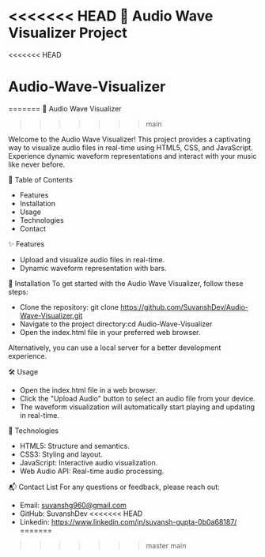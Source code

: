 <<<<<<< HEAD
🎵 Audio Wave Visualizer Project
=======
<<<<<<< HEAD
# Audio-Wave-Visualizer
=======
🎵 Audio Wave Visualizer
>>>>>>> main

Welcome to the Audio Wave Visualizer! This project provides a captivating way to visualize audio files in real-time using HTML5, CSS, and JavaScript. Experience dynamic waveform representations and interact with your music like never before.

📂 Table of Contents
- Features
- Installation
- Usage
- Technologies
- Contact

✨ Features
- Upload and visualize audio files in real-time.
- Dynamic waveform representation with bars.

🚀 Installation
To get started with the Audio Wave Visualizer, follow these steps:

- Clone the repository: git clone https://github.com/SuvanshDev/Audio-Wave-Visualizer.git
- Navigate to the project directory:cd Audio-Wave-Visualizer
- Open the index.html file in your preferred web browser.

Alternatively, you can use a local server for a better development experience.

🛠️ Usage
- Open the index.html file in a web browser.
- Click the "Upload Audio" button to select an audio file from your device.
- The waveform visualization will automatically start playing and updating in real-time.

🔧 Technologies
- HTML5: Structure and semantics.
- CSS3: Styling and layout.
- JavaScript: Interactive audio visualization.
- Web Audio API: Real-time audio processing.

📬 Contact List
For any questions or feedback, please reach out:
- Email: suvanshg960@gmail.com
- GitHub: SuvanshDev
<<<<<<< HEAD
- Linkedin: https://www.linkedin.com/in/suvansh-gupta-0b0a68187/
=======
>>>>>>> master
>>>>>>> main
